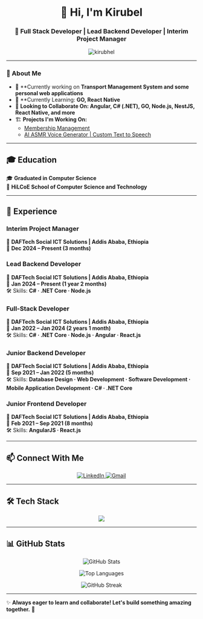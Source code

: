 <h1 align="center">👋 Hi, I'm Kirubel</h1>
<h3 align="center">🚀 Full Stack Developer | Lead Backend Developer | Interim Project Manager</h3>

<p align="center">
  <img src="https://komarev.com/ghpvc/?username=kirubhel&label=Profile%20views&color=0e75b6&style=flat" alt="kirubhel" />
</p>

---

### 🚀 About Me  
- 🔭 **Currently working on **Transport Management System and some personal web applications**  
- 🌱 **Currently Learning: **GO, React Native**
- 👯 **Looking to Collaborate On: Angular, C# (.NET), GO, Node.js, NestJS, React Native, and more** 
- 🏗️ **Projects I'm Working On:**   
  - [Membership Management](https://abizeermembership.com/)  
  - [AI ASMR Voice Generator | Custom Text to Speech](https://www.asmrtts.com/) 

---

## 🎓 Education  
🎓 **Graduated in Computer Science**  
📍 **HiLCoE School of Computer Science and Technology**  

---

## 💼 Experience  

### **Interim Project Manager**  
📍 **DAFTech Social ICT Solutions | Addis Ababa, Ethiopia**  
📅 **Dec 2024 – Present (3 months)**  

### **Lead Backend Developer**  
📍 **DAFTech Social ICT Solutions | Addis Ababa, Ethiopia**  
📅 **Jan 2024 – Present (1 year 2 months)**  
🛠️ Skills: **C# · .NET Core · Node.js**  

### **Full-Stack Developer**  
📍 **DAFTech Social ICT Solutions | Addis Ababa, Ethiopia**  
📅 **Jan 2022 – Jan 2024 (2 years 1 month)**  
🛠️ Skills: **C# · .NET Core · Node.js · Angular · React.js**  

### **Junior Backend Developer**  
📍 **DAFTech Social ICT Solutions | Addis Ababa, Ethiopia**  
📅 **Sep 2021 – Jan 2022 (5 months)**  
🛠️ Skills: **Database Design · Web Development · Software Development · Mobile Application Development · C# · .NET Core**  

### **Junior Frontend Developer**  
📍 **DAFTech Social ICT Solutions | Addis Ababa, Ethiopia**  
📅 **Feb 2021 – Sep 2021 (8 months)**  
🛠️ Skills: **AngularJS · React.js**  

---

## 📫 Connect With Me  
<p align="center">
  <a href="https://linkedin.com/in/kirubel-gizaw-b8bab1244/" target="_blank">
    <img src="https://img.shields.io/badge/LinkedIn-0077B5?style=for-the-badge&logo=linkedin&logoColor=white" alt="LinkedIn"/>
  </a>
  <a href="mailto:kirub.hel@gmail.com">
    <img src="https://img.shields.io/badge/Gmail-D14836?style=for-the-badge&logo=gmail&logoColor=white" alt="Gmail"/>
  </a>
</p>

---

## 🛠️ Tech Stack  
<p align="center">
  <img src="https://skillicons.dev/icons?i=angular,react,nextjs,typescript,javascript,html,css,tailwind,bootstrap,nodejs,nestjs,python,cs,dotnet,postgres,mysql,mongodb,firebase,azure,docker" />
</p>

---

## 📊 GitHub Stats  
<p align="center">
  <img src="https://github-readme-stats.vercel.app/api?username=kirubhel&show_icons=true&theme=radical" alt="GitHub Stats" />
</p>

<p align="center">
  <img src="https://github-readme-stats.vercel.app/api/top-langs/?username=kirubhel&layout=compact&theme=radical" alt="Top Languages" />
</p>

<p align="center">
  <img src="https://github-readme-streak-stats.herokuapp.com/?user=kirubhel&theme=radical" alt="GitHub Streak" />
</p>

---

✨ **Always eager to learn and collaborate! Let's build something amazing together.** 🚀  
